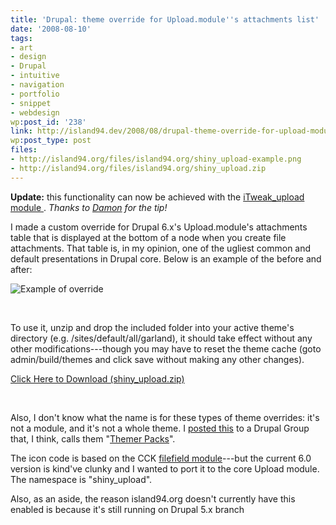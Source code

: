 ```yaml
---
title: 'Drupal: theme override for Upload.module''s attachments list'
date: '2008-08-10'
tags:
- art
- design
- Drupal
- intuitive
- navigation
- portfolio
- snippet
- webdesign
wp:post_id: '238'
link: http://island94.dev/2008/08/drupal-theme-override-for-upload-modules-attachments-list/
wp:post_type: post
files:
- http://island94.org/files/island94.org/shiny_upload-example.png
- http://island94.org/files/island94.org/shiny_upload.zip
---
```


<strong>Update:</strong> this functionality can now be achieved with the <a href="http://drupal.org/project/itweak_upload">iTweak_upload module </a>. <em>Thanks to <a href="http://damoncook.net/">Damon</a> for the tip!</em>

I made a custom override for Drupal 6.x's Upload.module's attachments table that is displayed at the bottom of a node when you create file attachments.  That table is, in my opinion, one of the ugliest common and default presentations in Drupal core. Below is an example of the before and after:

<img src="http://island94.org/files/island94.org/shiny_upload-example.png" alt="Example of override" />

&nbsp;
<div style="display: none;"><a href="http://www.chainreaction-community.net/?hocus_pocus">Hocus Pocus hd</a></div>
To use it, unzip and drop the included folder into your active theme's directory (e.g. /sites/default/all/garland), it should take effect without any other modifications---though you may have to reset the theme cache (goto admin/build/themes and click save without making any other changes).

<a href="http://island94.org/files/island94.org/shiny_upload.zip">Click Here to Download (shiny_upload.zip)</a>

&nbsp;
<div style="display: none;"><a href="http://www.womeningreen.org/?return_to_never_land">Return to Never Land movie</a></div>
Also, I don't know what the name is for these types of theme overrides: it's not a module, and it's not a whole theme.  I <a href="http://groups.drupal.org/node/13873">posted this</a> to a Drupal Group that, I think, calls them "<a href="http://groups.drupal.org/themer-pack-working-group">Themer Packs</a>".

The icon code is based on the CCK <a href="http://drupal.org/project/filefield">filefield module</a>---but the current 6.0 version is kind've clunky and I wanted to port it to the core Upload module.  The namespace is "shiny_upload".

Also, as an aside, the reason island94.org doesn't currently have this enabled is because it's still running on Drupal 5.x branch
